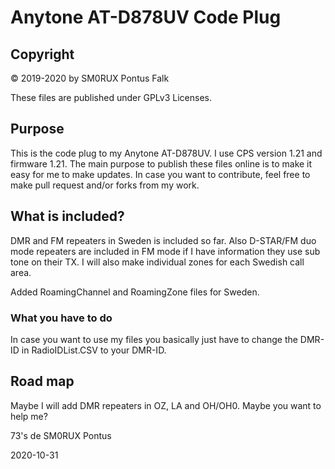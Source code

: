 ﻿# Anytone AT-D878UV Code Plug

## Copyright

© 2019-2020 by SM0RUX Pontus Falk

These files are published under GPLv3 Licenses.

## Purpose

This is the code plug to my Anytone AT-D878UV. I use CPS version 1.21 and firmware 1.21. The main purpose to publish these files online is to make it easy for me to make updates. In case you want to contribute, feel free to make pull request and/or forks from my work.

## What is included?

DMR and FM repeaters in Sweden is included so far. Also D-STAR/FM duo mode repeaters are included in FM mode if I have information they use sub tone on their TX. I will also make individual zones for each Swedish call area.

Added RoamingChannel and RoamingZone files for Sweden.

### What you have to do

In case you want to use my files you basically just have to change the DMR-ID in RadioIDList.CSV to your DMR-ID.

## Road map

Maybe I will add DMR repeaters in OZ, LA and OH/OH0. Maybe you want to help me?

73's de SM0RUX Pontus

2020-10-31
